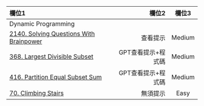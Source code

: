 | 欄位1 | 欄位2 | 欄位3 |
| :-- | --: |:--:|
| Dynamic Programming  |  |  |
| [2140. Solving Questions With Brainpower](https://github.com/Liavan0122/Liavan-Leetcodes/blob/main/DP/2140.%20Solving%20Questions%20With%20Brainpower.md)  | 查看提示  | Medium |
| [368. Largest Divisible Subset](https://github.com/Liavan0122/Liavan-Leetcodes/blob/main/DP/368.%20Largest%20Divisible%20Subset.md)  | GPT查看提示+程式碼  | Medium |
| [416. Partition Equal Subset Sum](https://github.com/Liavan0122/Liavan-Leetcodes/blob/main/DP/416.%20Partition%20Equal%20Subset%20Sum.md)  | GPT查看提示+程式碼   | Medium |
| [70. Climbing Stairs](https://github.com/Liavan0122/Liavan-Leetcodes/blob/main/DP/70.%20Climbing%20Stairs.md)  | 無須提示   | Easy |

